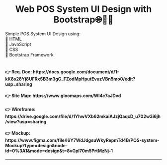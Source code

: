 <h1 align="center">Web POS System UI Design with Bootstrap🌐📝‍💻</h1>

Simple POS System UI Design using:<br>
📌 HTML<br>
📌 JavaScript<br>
📌 CSS<br>
📌 Bootstrap Framework<br><br>
<h4 align="left">👉 Req. Doc: https://docs.google.com/document/d/1-kK8s28Yj8UFRxSB3m3gG_FZodMpHputEvuzVBn5mo0/edit?usp=sharing</h4>
<h4 align="left">👉 Site Map: https://www.gloomaps.com/Wl4c7aJDvd</h4>
<h4 align="left">👉 Wireframe: https://drive.google.com/file/d/1YhwVXb62mkaiAJzjQaqcD_u702w3i6jh/view?usp=sharing</h4>
<h4 align="left">👉 Mockup: https://www.figma.com/file/l6Y7WdJdgsuWkyRepmTd4B/POS-system-Mockup?type=design&node-id=0%3A1&mode=design&t=8vGpl70m5PrtMzNj-1</h4><hr>
